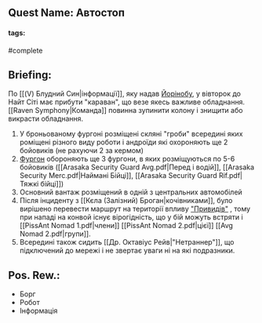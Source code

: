 ## Quest Name: Автостоп
#### tags:
#complete 
## Briefing:
По [[(V) Блудний Син|інформації]], яку надав [Йорінобу](https://cyberpunk.fandom.com/wiki/Yorinobu_Arasaka), у вівторок до Найт Сіті має прибути "караван", що везе якесь важливе обладнання. [[Raven Symphony|Команда]] повинна зупинити колону і знищити або викрасти обладнання.
1. У броньованому фургоні розміщені скляні "гроби" всередині яких роміщені різного виду роботи і андроїди які охороняють ще 2 бойовиків (не рахуючи 2 за кермом)
2. [Фургон](https://cyberpunk.fandom.com/wiki/Yakurichi-Ural_BR70_Heavy_Transporter) обороняють ще 3 фургони, в яких розміщуються по 5-6 бойовиків ([[Arasaka Security Guard Avg.pdf|Перед і водій]], [[Arasaka Security Merc.pdf|Наймані Бійці]], [[Arasaka Security Guard Rif.pdf|Тяжкі бійці]])
3. Основний вантаж розміщений в одній з центральних автомобілей
4. Після інциденту з [[Кєла (Залізний) Броган|кочівниками]], було вирішено перевести маршрут на території впливу ["Привидів"](https://cyberpunk.fandom.com/wiki/Wraiths) , тому при нападі на конвой існує вірогідність, що у бій можуть встряти і [[PissAnt Nomad 1.pdf|члени]] [[PissAnt Nomad 2.pdf|цієї]] [[Avg Nomad 2.pdf|групи]].
5. Всередині також сидить [[Др. Октавіус Рейв|"Нетраннер"]], що підключений до мережі і не звертає уваги ні на які подразники.
## Pos. Rew.:
- Борг
- Робот
- Інформація
